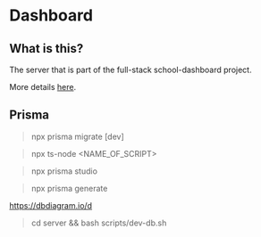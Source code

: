 # Dashboard

## What is this?

The server that is part of the full-stack school-dashboard project.

More details [here](https://github.com/willemverbuyst/school-dashboard-frontend).

## Prisma

> npx prisma migrate [dev]

> npx ts-node <NAME_OF_SCRIPT>

> npx prisma studio

> npx prisma generate

https://dbdiagram.io/d

> cd server && bash scripts/dev-db.sh
